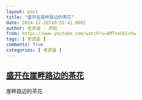 ```yaml
---
layout: post
title: "盛开在崖畔路边的茶花"
date: 2024-12-28T10:55:41.000Z
author: 老虎庙 · 虎侃
from: https://www.youtube.com/watch?v=8MTnnGECvhw
tags: [ 老虎庙 ]
comments: True
categories: [ 老虎庙 ]
---
```

<!--1735383341000-->
[盛开在崖畔路边的茶花](https://www.youtube.com/watch?v=8MTnnGECvhw)
------

<div>
崖畔路边的茶花
</div>
